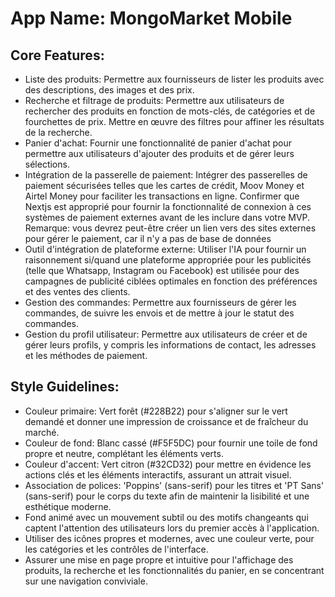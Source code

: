 # **App Name**: MongoMarket Mobile

## Core Features:

- Liste des produits: Permettre aux fournisseurs de lister les produits avec des descriptions, des images et des prix.
- Recherche et filtrage de produits: Permettre aux utilisateurs de rechercher des produits en fonction de mots-clés, de catégories et de fourchettes de prix. Mettre en œuvre des filtres pour affiner les résultats de la recherche.
- Panier d'achat: Fournir une fonctionnalité de panier d'achat pour permettre aux utilisateurs d'ajouter des produits et de gérer leurs sélections.
- Intégration de la passerelle de paiement: Intégrer des passerelles de paiement sécurisées telles que les cartes de crédit, Moov Money et Airtel Money pour faciliter les transactions en ligne. Confirmer que Nextjs est approprié pour fournir la fonctionnalité de connexion à ces systèmes de paiement externes avant de les inclure dans votre MVP. Remarque: vous devrez peut-être créer un lien vers des sites externes pour gérer le paiement, car il n'y a pas de base de données
- Outil d'intégration de plateforme externe: Utiliser l'IA pour fournir un raisonnement si/quand une plateforme appropriée pour les publicités (telle que Whatsapp, Instagram ou Facebook) est utilisée pour des campagnes de publicité ciblées optimales en fonction des préférences et des ventes des clients.
- Gestion des commandes: Permettre aux fournisseurs de gérer les commandes, de suivre les envois et de mettre à jour le statut des commandes.
- Gestion du profil utilisateur: Permettre aux utilisateurs de créer et de gérer leurs profils, y compris les informations de contact, les adresses et les méthodes de paiement.

## Style Guidelines:

- Couleur primaire: Vert forêt (#228B22) pour s'aligner sur le vert demandé et donner une impression de croissance et de fraîcheur du marché.
- Couleur de fond: Blanc cassé (#F5F5DC) pour fournir une toile de fond propre et neutre, complétant les éléments verts.
- Couleur d'accent: Vert citron (#32CD32) pour mettre en évidence les actions clés et les éléments interactifs, assurant un attrait visuel.
- Association de polices: 'Poppins' (sans-serif) pour les titres et 'PT Sans' (sans-serif) pour le corps du texte afin de maintenir la lisibilité et une esthétique moderne.
- Fond animé avec un mouvement subtil ou des motifs changeants qui captent l'attention des utilisateurs lors du premier accès à l'application.
- Utiliser des icônes propres et modernes, avec une couleur verte, pour les catégories et les contrôles de l'interface.
- Assurer une mise en page propre et intuitive pour l'affichage des produits, la recherche et les fonctionnalités du panier, en se concentrant sur une navigation conviviale.